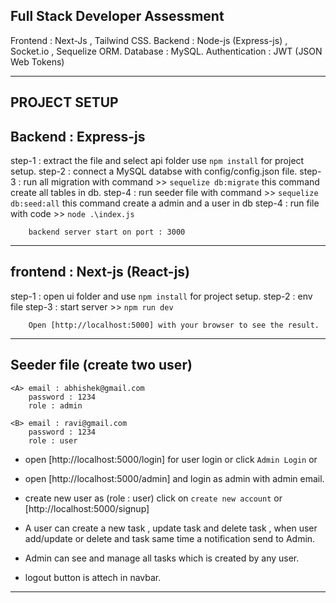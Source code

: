 ## Full Stack Developer Assessment

Frontend : Next-Js , Tailwind CSS.
Backend : Node-js (Express-js) , Socket.io , Sequelize ORM.
Database : MySQL.
Authentication : JWT (JSON Web Tokens)

---------------------------------------------------------------------------------------

## PROJECT SETUP ##

## Backend : Express-js

step-1 : extract the file and select api folder use `npm install` for project setup.
step-2 : connect a MySQL databse with config/config.json file.
step-3 : run all migration with command >> `sequelize db:migrate`
        this command create all tables in db.
step-4 : run seeder file with command >> `sequelize db:seed:all`
        this command create a admin and a user in db
step-4 : run file with code >> `node .\index.js`

        backend server start on port : 3000

---

## frontend : Next-js (React-js)

step-1 : open ui folder and use `npm install` for project setup.
step-2 : env file
step-3 : start server >> `npm run dev`

        Open [http://localhost:5000] with your browser to see the result.

-----------------------------------------------------------------------------------------

## Seeder file (create two user)
    <A> email : abhishek@gmail.com
        password : 1234
        role : admin

    <B> email : ravi@gmail.com
        password : 1234
        role : user



* open [http://localhost:5000/login] for user login or click `Admin Login` or 
* open [http://localhost:5000/admin] and login as admin with admin email.

* create new user as (role : user) click on `create new account` or [http://localhost:5000/signup]

* A user can create a new task , update task and delete task , 
    when user add/update or delete and task same time a notification send to Admin.

* Admin can see and manage all tasks which is created by any user.


* logout button is attech in navbar.


------------------------------------------------------------------------------------------------





